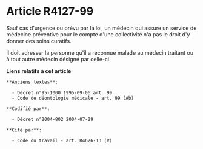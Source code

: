 # Article R4127-99

Sauf cas d'urgence ou prévu par la loi, un médecin qui assure un service de médecine préventive pour le compte d'une
collectivité n'a pas le droit d'y donner des soins curatifs.

Il doit adresser la personne qu'il a reconnue malade au médecin traitant ou à tout autre médecin désigné par celle-ci.

**Liens relatifs à cet article**

	**Anciens textes**:

	  - Décret n°95-1000 1995-09-06 art. 99
	  - Code de déontologie médicale - art. 99 (Ab)

	**Codifié par**:

	  - Décret n°2004-802 2004-07-29

	**Cité par**:

	  - Code du travail - art. R4626-13 (V)
